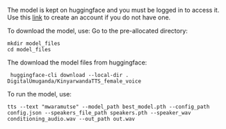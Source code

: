 
The model is kept on huggingface and you must be logged in to access it. Use this [link](https://huggingface.co/join) to create an account if you do not have one.

To download the model, use:
Go to the pre-allocated directory:
```
mkdir model_files
cd model_files
```
The download the model files from huggingface:
```
 huggingface-cli download --local-dir . DigitalUmuganda/KinyarwandaTTS_female_voice
```
To run the model, use:

```
tts --text "mwaramutse" --model_path best_model.pth --config_path config.json --speakers_file_path speakers.pth --speaker_wav conditioning_audio.wav --out_path out.wav
```
